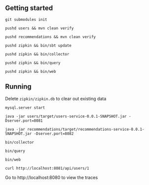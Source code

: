 ## Getting started
```
git submodules init
```
```
pushd users && mvn clean verify
```
```
pushd recommendations && mvn clean verify
```
```
pushd zipkin && bin/sbt update
```
```
pushd zipkin && bin/collector
```
```
pushd zipkin && bin/query
```
```
pushd zipkin && bin/web
```

## Running
Delete `zipkin/zipkin.db` to clear out existing data
```
mysql.server start
```
```
java -jar users/target/users-service-0.0.1-SNAPSHOT.jar -Dserver.port=8081
```
```
java -jar recommendations/target/recommendations-service-0.0.1-SNAPSHOT.jar -Dserver.port=8082
```
```
bin/collector
```
```
bin/query
```
```
bin/web
```
```
curl http://localhost:8081/api/users/1
```
Go to http://localhost:8080 to view the traces
